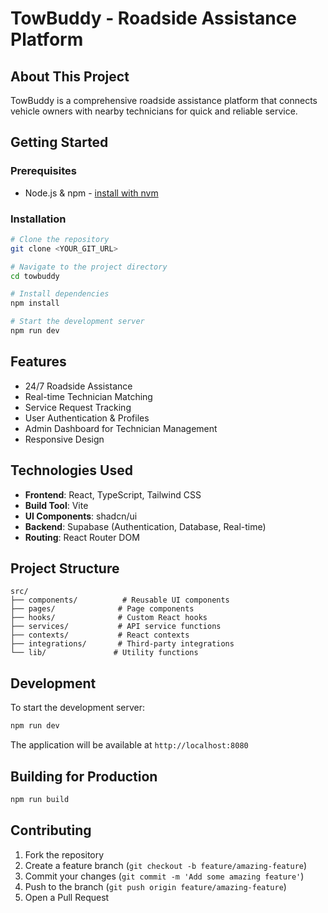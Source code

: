 # TowBuddy - Roadside Assistance Platform

## About This Project

TowBuddy is a comprehensive roadside assistance platform that connects vehicle owners with nearby technicians for quick and reliable service.

## Getting Started

### Prerequisites

- Node.js & npm - [install with nvm](https://github.com/nvm-sh/nvm#installing-and-updating)

### Installation

```sh
# Clone the repository
git clone <YOUR_GIT_URL>

# Navigate to the project directory
cd towbuddy

# Install dependencies
npm install

# Start the development server
npm run dev
```

## Features

- 24/7 Roadside Assistance
- Real-time Technician Matching
- Service Request Tracking
- User Authentication & Profiles
- Admin Dashboard for Technician Management
- Responsive Design

## Technologies Used

- **Frontend**: React, TypeScript, Tailwind CSS
- **Build Tool**: Vite
- **UI Components**: shadcn/ui
- **Backend**: Supabase (Authentication, Database, Real-time)
- **Routing**: React Router DOM

## Project Structure

```
src/
├── components/          # Reusable UI components
├── pages/              # Page components
├── hooks/              # Custom React hooks
├── services/           # API service functions
├── contexts/           # React contexts
├── integrations/       # Third-party integrations
└── lib/               # Utility functions
```

## Development

To start the development server:

```sh
npm run dev
```

The application will be available at `http://localhost:8080`

## Building for Production

```sh
npm run build
```

## Contributing

1. Fork the repository
2. Create a feature branch (`git checkout -b feature/amazing-feature`)
3. Commit your changes (`git commit -m 'Add some amazing feature'`)
4. Push to the branch (`git push origin feature/amazing-feature`)
5. Open a Pull Request
